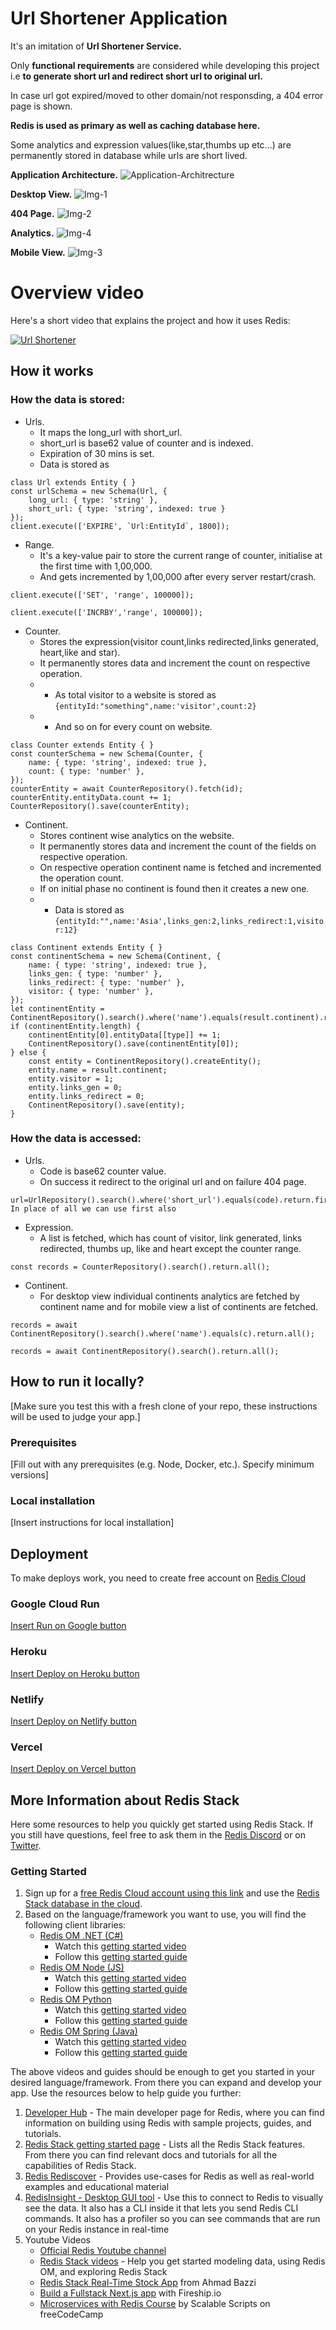 # Url Shortener Application

It's an imitation of **Url Shortener Service.**

Only **functional requirements** are considered while developing this project i.e **to generate short url and redirect short url to original url.**

In case url got expired/moved to other domain/not responsding, a 404 error page is shown.

**Redis is used as primary as well as caching database here.**

Some analytics and expression values(like,star,thumbs up etc...) are permanently stored in database while urls are short lived.

**Application Architecture.**
![Application-Architrecture](https://user-images.githubusercontent.com/55315115/187064974-93993fd0-2c64-4464-9e88-0912835b336e.jpg)

**Desktop View.**
![Img-1](https://user-images.githubusercontent.com/55315115/187065005-b5b86519-252b-4ebc-83c2-3340e887504d.png)

**404 Page.**
![Img-2](https://user-images.githubusercontent.com/55315115/187065040-67708e7e-fe8d-4c7b-811b-e08408a8810c.png)

**Analytics.**
![Img-4](https://user-images.githubusercontent.com/55315115/187065025-7f28fd3b-ac16-45f4-aee3-8600052f5c01.png)

**Mobile View.**
![Img-3](https://user-images.githubusercontent.com/55315115/187065011-d359e042-abd4-404a-8e23-617a5a21b484.png)



# Overview video

Here's a short video that explains the project and how it uses Redis:

[![Url Shortener](https://user-images.githubusercontent.com/55315115/187065005-b5b86519-252b-4ebc-83c2-3340e887504d.png)](https://youtu.be/YJlg9RTmKDM)

## How it works

### How the data is stored:

* Urls.
    * It maps the long_url with short_url.
    * short_url is base62 value of counter and is indexed.
    * Expiration of 30 mins is set.
    * Data is stored as
````
class Url extends Entity { }
const urlSchema = new Schema(Url, {
    long_url: { type: 'string' },
    short_url: { type: 'string', indexed: true }
});
client.execute(['EXPIRE', `Url:EntityId`, 1800]);
````
* Range.
    * It's a key-value pair to store the current range of counter, initialise at the first time with 1,00,000.
    * And gets incremented by 1,00,000 after every server restart/crash.
````
client.execute(['SET', 'range', 100000]);
````

````
client.execute(['INCRBY','range', 100000]);
````

* Counter.
    * Stores the expression(visitor count,links redirected,links generated, heart,like and star).
    * It permanently stores data and increment the count on respective operation.
    * * As total visitor to a website is stored as `{entityId:"something",name:'visitor',count:2}`
    * * And so on for every count on website.
````
class Counter extends Entity { }
const counterSchema = new Schema(Counter, {
    name: { type: 'string', indexed: true },
    count: { type: 'number' },
});
counterEntity = await CounterRepository().fetch(id);
counterEntity.entityData.count += 1;
CounterRepository().save(counterEntity);
````

* Continent.
    * Stores continent wise analytics on the website.
    * It permanently stores data and increment the count of the fields on respective operation.
    * On respective operation continent name is fetched and incremented the operation count.
    * If on initial phase no continent is found then it creates a new one.
    * * Data is stored as `{entityId:"",name:'Asia',links_gen:2,links_redirect:1,visitor:12}`
````
class Continent extends Entity { }
const continentSchema = new Schema(Continent, {
    name: { type: 'string', indexed: true },
    links_gen: { type: 'number' },
    links_redirect: { type: 'number' },
    visitor: { type: 'number' },
});
let continentEntity = ContinentRepository().search().where('name').equals(result.continent).return.all();
if (continentEntity.length) {
    continentEntity[0].entityData[[type]] += 1;
    ContinentRepository().save(continentEntity[0]);
} else {
    const entity = ContinentRepository().createEntity();
    entity.name = result.continent;
    entity.visitor = 1;
    entity.links_gen = 0;
    entity.links_redirect = 0;
    ContinentRepository().save(entity);
}
````
    
### How the data is accessed:


* Urls.
    * Code is base62 counter value.
    * On success it redirect to the original url and on failure 404 page.
````
url=UrlRepository().search().where('short_url').equals(code).return.first();
In place of all we can use first also
````

* Expression.
    * A list is fetched, which has count of visitor, link generated, links redirected, thumbs up, like and heart except the counter range.
````
const records = CounterRepository().search().return.all();
````

* Continent.
    * For desktop view individual continents analytics are fetched by continent name and for mobile view a list of continents are fetched.
````
records = await ContinentRepository().search().where('name').equals(c).return.all();
````

````
records = await ContinentRepository().search().return.all();
````




## How to run it locally?

[Make sure you test this with a fresh clone of your repo, these instructions will be used to judge your app.]

### Prerequisites

[Fill out with any prerequisites (e.g. Node, Docker, etc.). Specify minimum versions]

### Local installation

[Insert instructions for local installation]

## Deployment

To make deploys work, you need to create free account on [Redis Cloud](https://redis.info/try-free-dev-to)

### Google Cloud Run

[Insert Run on Google button](https://cloud.google.com/blog/products/serverless/introducing-cloud-run-button-click-to-deploy-your-git-repos-to-google-cloud)

### Heroku

[Insert Deploy on Heroku button](https://devcenter.heroku.com/articles/heroku-button)

### Netlify

[Insert Deploy on Netlify button](https://www.netlify.com/blog/2016/11/29/introducing-the-deploy-to-netlify-button/)

### Vercel

[Insert Deploy on Vercel button](https://vercel.com/docs/deploy-button)

## More Information about Redis Stack

Here some resources to help you quickly get started using Redis Stack. If you still have questions, feel free to ask them in the [Redis Discord](https://discord.gg/redis) or on [Twitter](https://twitter.com/redisinc).

### Getting Started

1. Sign up for a [free Redis Cloud account using this link](https://redis.info/try-free-dev-to) and use the [Redis Stack database in the cloud](https://developer.redis.com/create/rediscloud).
1. Based on the language/framework you want to use, you will find the following client libraries:
    - [Redis OM .NET (C#)](https://github.com/redis/redis-om-dotnet)
        - Watch this [getting started video](https://www.youtube.com/watch?v=ZHPXKrJCYNA)
        - Follow this [getting started guide](https://redis.io/docs/stack/get-started/tutorials/stack-dotnet/)
    - [Redis OM Node (JS)](https://github.com/redis/redis-om-node)
        - Watch this [getting started video](https://www.youtube.com/watch?v=KUfufrwpBkM)
        - Follow this [getting started guide](https://redis.io/docs/stack/get-started/tutorials/stack-node/)
    - [Redis OM Python](https://github.com/redis/redis-om-python)
        - Watch this [getting started video](https://www.youtube.com/watch?v=PPT1FElAS84)
        - Follow this [getting started guide](https://redis.io/docs/stack/get-started/tutorials/stack-python/)
    - [Redis OM Spring (Java)](https://github.com/redis/redis-om-spring)
        - Watch this [getting started video](https://www.youtube.com/watch?v=YhQX8pHy3hk)
        - Follow this [getting started guide](https://redis.io/docs/stack/get-started/tutorials/stack-spring/)

The above videos and guides should be enough to get you started in your desired language/framework. From there you can expand and develop your app. Use the resources below to help guide you further:

1. [Developer Hub](https://redis.info/devhub) - The main developer page for Redis, where you can find information on building using Redis with sample projects, guides, and tutorials.
1. [Redis Stack getting started page](https://redis.io/docs/stack/) - Lists all the Redis Stack features. From there you can find relevant docs and tutorials for all the capabilities of Redis Stack.
1. [Redis Rediscover](https://redis.com/rediscover/) - Provides use-cases for Redis as well as real-world examples and educational material
1. [RedisInsight - Desktop GUI tool](https://redis.info/redisinsight) - Use this to connect to Redis to visually see the data. It also has a CLI inside it that lets you send Redis CLI commands. It also has a profiler so you can see commands that are run on your Redis instance in real-time
1. Youtube Videos
    - [Official Redis Youtube channel](https://redis.info/youtube)
    - [Redis Stack videos](https://www.youtube.com/watch?v=LaiQFZ5bXaM&list=PL83Wfqi-zYZFIQyTMUU6X7rPW2kVV-Ppb) - Help you get started modeling data, using Redis OM, and exploring Redis Stack
    - [Redis Stack Real-Time Stock App](https://www.youtube.com/watch?v=mUNFvyrsl8Q) from Ahmad Bazzi
    - [Build a Fullstack Next.js app](https://www.youtube.com/watch?v=DOIWQddRD5M) with Fireship.io
    - [Microservices with Redis Course](https://www.youtube.com/watch?v=Cy9fAvsXGZA) by Scalable Scripts on freeCodeCamp
